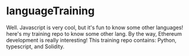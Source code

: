 # languageTraining
Well. Javascript is very cool, but it's fun to know some other languages! here's my training repo to know some other lang. By the way, Ethereum development is really interesting!
This training repo contains:
Python, typescript, and Solidity.
